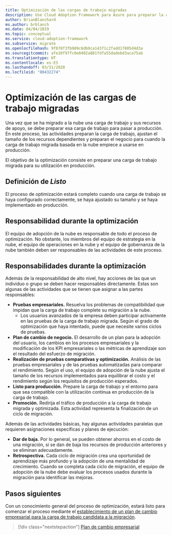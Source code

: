 ```yaml
---
title: Optimización de las cargas de trabajo migradas
description: Use Cloud Adoption Framework para Azure para preparar la carga de trabajo y los recursos migrados para promoverlos a producción.
author: BrianBlanchard
ms.author: brblanch
ms.date: 04/04/2019
ms.topic: conceptual
ms.service: cloud-adoption-framework
ms.subservice: migrate
ms.openlocfilehash: 9f078f3fb989c6db9ca14371c2fadd17805d4d3a
ms.sourcegitcommit: afe10f97fc0e0402a881fdfa55dadebd3aca75ab
ms.translationtype: HT
ms.contentlocale: es-ES
ms.lasthandoff: 03/31/2020
ms.locfileid: "80432274"
---
```

# <a name="optimize-migrated-workloads"></a>Optimización de las cargas de trabajo migradas

Una vez que se ha migrado a la nube una carga de trabajo y sus recursos de apoyo, se debe preparar esa carga de trabajo para pasar a producción. En este proceso, las actividades preparan la carga de trabajo, ajustan el tamaño de los recursos dependientes y preparan el negocio para cuando la carga de trabajo migrada basada en la nube empiece a usarse en producción.

El objetivo de la optimización consiste en preparar una carga de trabajo migrada para su utilización en producción.

## <a name="definition-of-done"></a>Definición de *Listo*

El proceso de optimización estará completo cuando una carga de trabajo se haya configurado correctamente, se haya ajustado su tamaño y se haya implementado en producción.

## <a name="accountability-during-optimization"></a>Responsabilidad durante la optimización

El equipo de adopción de la nube es responsable de todo el proceso de optimización. No obstante, los miembros del equipo de estrategia en la nube, el equipo de operaciones en la nube y el equipo de gobernanza de la nube también deben ser responsables de las actividades de este proceso.

## <a name="responsibilities-during-optimization"></a>Responsabilidades durante la optimización

Además de la responsabilidad de alto nivel, hay acciones de las que un individuo o grupo se deben hacer responsables directamente. Estas son algunas de las actividades que se tienen que asignar a las partes responsables:

- **Pruebas empresariales.** Resuelva los problemas de compatibilidad que impidan que la carga de trabajo complete su migración a la nube.
  - Los usuarios avanzados de la empresa deben participar activamente en las pruebas de la carga de trabajo migrada. Según el grado de optimización que haya intentado, puede que necesite varios ciclos de pruebas.
- **Plan de cambio de negocio.** El desarrollo de un plan para la adopción del usuario, los cambios en los procesos empresariales y la modificación de los KPI empresariales o las métricas de aprendizaje son el resultado del esfuerzo de migración.
- **Realización de pruebas comparativas y optimización.** Análisis de las pruebas empresariales y de las pruebas automatizadas para comparar el rendimiento. Según el uso, el equipo de adopción de la nube ajusta el tamaño de los recursos implementados para equilibrar el costo y el rendimiento según los requisitos de producción esperados.
- **Listo para producción.** Prepare la carga de trabajo y el entorno para que sea compatible con la utilización continua en producción de la carga de trabajo.
- **Promoción.** Redirija el tráfico de producción a la carga de trabajo migrada y optimizada. Esta actividad representa la finalización de un ciclo de migración.

Además de las actividades básicas, hay algunas actividades paralelas que requieren asignaciones específicas y planes de ejecución:

- **Dar de baja.** Por lo general, se pueden obtener ahorros en el costo de una migración, si se dan de baja los recursos de producción anteriores y se eliminan adecuadamente.
- **Retrospectiva.** Cada ciclo de migración crea una oportunidad de aprendizaje más profundo y la adopción de una mentalidad de crecimiento. Cuando se completa cada ciclo de migración, el equipo de adopción de la nube debe evaluar los procesos usados durante la migración para identificar las mejoras.

## <a name="next-steps"></a>Pasos siguientes

Con un conocimiento general del proceso de optimización, estará listo para comenzar el proceso mediante el [establecimiento de un plan de cambio empresarial para la carga de trabajo candidata a la migración](./business-change-plan.md).

> [!div class="nextstepaction"]
> [Plan de cambio empresarial](./business-change-plan.md)
